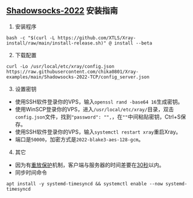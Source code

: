 ## [Shadowsocks-2022](https://github.com/Shadowsocks-NET/shadowsocks-specs) 安装指南

1. 安装程序

```
bash -c "$(curl -L https://github.com/XTLS/Xray-install/raw/main/install-release.sh)" @ install --beta
```

2. 下载配置

```
curl -Lo /usr/local/etc/xray/config.json https://raw.githubusercontent.com/chika0801/Xray-examples/main/Shadowsocks-2022-TCP/config_server.json
```

3. 设置密钥

- 使用SSH软件登录你的VPS，输入`openssl rand -base64 16`生成密钥。
- 使用WinSCP登录你的VPS，进入`/usr/local/etc/xray/`目录，双击`config.json`文件，找到`"password": "",`，在`""`中间粘贴密钥，Ctrl+S保存。
- 使用SSH软件登录你的VPS，输入`systemctl restart xray`重启Xray。
- 端口是`50000`，加密方式是`2022-blake3-aes-128-gcm`。

4. 其它

- 因为有[重放保护](https://github.com/Shadowsocks-NET/shadowsocks-specs/blob/main/2022-1-shadowsocks-2022-edition.md#314-replay-protection)机制，客户端与服务器的时间差要在[30秒](https://github.com/Shadowsocks-NET/shadowsocks-specs/blob/main/2022-1-shadowsocks-2022-edition.md#313-header)以内。
- 同步时间命令

```
apt install -y systemd-timesyncd && systemctl enable --now systemd-timesyncd
```
